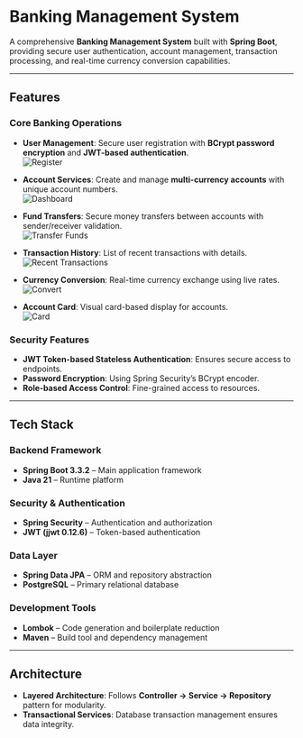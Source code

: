 # Banking Management System

A comprehensive **Banking Management System** built with **Spring Boot**, providing secure user authentication, account management, transaction processing, and real-time currency conversion capabilities.

---

## Features

### Core Banking Operations
- **User Management**: Secure user registration with **BCrypt password encryption** and **JWT-based authentication**.  
  ![Register](public/register.png)

- **Account Services**: Create and manage **multi-currency accounts** with unique account numbers.  
  ![Dashboard](public/dashboard.png)

- **Fund Transfers**: Secure money transfers between accounts with sender/receiver validation.  
  ![Transfer Funds](public/transfer_funds.png)

- **Transaction History**: List of recent transactions with details.  
  ![Recent Transactions](public/recent_transactions.png)
  
- **Currency Conversion**: Real-time currency exchange using live rates.  
  ![Convert](public/convert.png)

- **Account Card**: Visual card-based display for accounts.  
  ![Card](public/card.png)



### Security Features
- **JWT Token-based Stateless Authentication**: Ensures secure access to endpoints.
- **Password Encryption**: Using Spring Security’s BCrypt encoder.
- **Role-based Access Control**: Fine-grained access to resources.

---

## Tech Stack

### Backend Framework
- **Spring Boot 3.3.2** – Main application framework
- **Java 21** – Runtime platform

### Security & Authentication
- **Spring Security** – Authentication and authorization
- **JWT (jjwt 0.12.6)** – Token-based authentication

### Data Layer
- **Spring Data JPA** – ORM and repository abstraction
- **PostgreSQL** – Primary relational database

### Development Tools
- **Lombok** – Code generation and boilerplate reduction
- **Maven** – Build tool and dependency management

---

## Architecture

- **Layered Architecture**: Follows **Controller → Service → Repository** pattern for modularity.
- **Transactional Services**: Database transaction management ensures data integrity.
